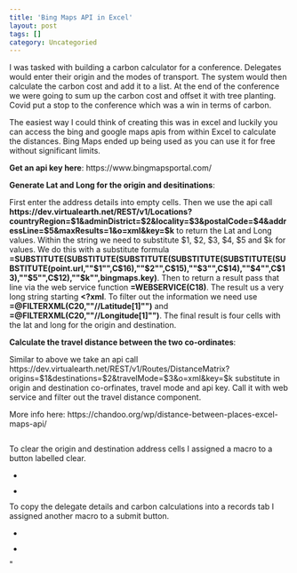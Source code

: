 ```yaml
---
title: 'Bing Maps API in Excel'
layout: post
tags: []
category: Uncategoried
---
```


<p>I was tasked with building a carbon calculator for a conference. Delegates would enter their origin and the modes of transport. The system would then calculate the carbon cost and add it to a list. At the end of the conference we were going to sum up the carbon cost and offset it with tree planting. Covid put a stop to the conference which was a win in terms of carbon.</p>



<p>The easiest way I could think of creating this was in excel and luckily you can access the bing and google maps apis from within Excel to calculate the distances. Bing Maps ended up being used as you can use it for free without significant limits.</p>



<p><strong>Get an api key here</strong>: https://www.bingmapsportal.com/</p>



<p><strong>Generate Lat and Long for the origin and desitinations</strong>:</p>



<p>First enter the address details into empty cells. Then we use the api call    <strong>https://dev.virtualearth.net/REST/v1/Locations?countryRegion=$1&amp;adminDistrict=$2&amp;locality=$3&amp;postalCode=$4&amp;addressLine=$5&amp;maxResults=1&amp;o=xml&amp;key=$k</strong>    to return the Lat and Long values. Within the string we need to substitute $1, $2, $3, $4, $5 and $k for values. We do this with a substitute formula <strong>=SUBSTITUTE(SUBSTITUTE(SUBSTITUTE(SUBSTITUTE(SUBSTITUTE(SUBSTITUTE(point.url,""$1"",C$16),""$2"",C$15),""$3"",C$14),""$4"",C$13),""$5"",C$12),""$k"",bingmaps.key)</strong>. Then to return a result pass that line via the web service function <strong>=WEBSERVICE(C18)</strong>. The result us a very long string starting <strong>&lt;?xml</strong>. To filter out the information we need use <strong>=@FILTERXML(C20,""//Latitude[1]"")</strong> and <strong>=@FILTERXML(C20,""//Longitude[1]"")</strong>. The final result is four cells with the lat and long for the origin and destination.</p>



<p><strong>Calculate the travel distance between the two co-ordinates</strong>:</p>



<p>Similar to above we take an api call https://dev.virtualearth.net/REST/v1/Routes/DistanceMatrix?origins=$1&amp;destinations=$2&amp;travelMode=$3&amp;o=xml&amp;key=$k substitute in origin and destination co-orfinates, travel mode and api key. Call it with web service and filter out the travel distance component.</p>



<p>More info here: https://chandoo.org/wp/distance-between-places-excel-maps-api/</p>


<!-- wp:image {""id"":185,""sizeSlug"":""large""} -->
<figure class=""wp-block-image size-large""><img src=""https://gisdriverslicence.files.wordpress.com/2020/09/carbon-footprint-calculator.png?w=700"" alt="""" class=""wp-image-185"" /></figure>
<!-- /wp:image -->


<p>To clear the origin and destination address cells I assigned a macro to a button labelled clear.</p>


<!-- wp:coblocks/gallery-masonry {""align"":""wide"",""gridSize"":""lrg""} -->
<div class=""wp-block-coblocks-gallery-masonry alignwide""><div class=""coblocks-gallery has-caption-style-dark has-gutter""><ul class=""has-grid-lrg has-gutter-15 has-gutter-mobile-15""><li class=""coblocks-gallery--item""><figure class=""coblocks-gallery--figure""><img src=""https://gisdriverslicence.files.wordpress.com/2020/09/asign-macro-to-button-1.png?w=692"" alt="""" data-id=""180"" data-imglink="""" data-link=""https://gisdriverslicence.wordpress.com/asign-macro-to-button-1/"" class=""wp-image-180"" /></figure></li><li class=""coblocks-gallery--item""><figure class=""coblocks-gallery--figure""><img src=""https://gisdriverslicence.files.wordpress.com/2020/09/clear-cells-macro-1.png?w=237"" alt="""" data-id=""181"" data-imglink="""" data-link=""https://gisdriverslicence.wordpress.com/clear-cells-macro-1/"" class=""wp-image-181"" /></figure></li></ul></div></div>
<!-- /wp:coblocks/gallery-masonry -->


<p>To copy the delegate details and carbon calculations into a records tab I assigned another macro to a submit button.</p>


<!-- wp:coblocks/gallery-masonry {""align"":""wide"",""gridSize"":""lrg""} -->
<div class=""wp-block-coblocks-gallery-masonry alignwide""><div class=""coblocks-gallery has-caption-style-dark has-gutter""><ul class=""has-grid-lrg has-gutter-15 has-gutter-mobile-15""><li class=""coblocks-gallery--item""><figure class=""coblocks-gallery--figure""><img src=""https://gisdriverslicence.files.wordpress.com/2020/09/submit-details-to-list.png?w=700"" alt="""" data-id=""183"" data-imglink="""" class=""wp-image-183"" /></figure></li><li class=""coblocks-gallery--item""><figure class=""coblocks-gallery--figure""><img src=""https://gisdriverslicence.files.wordpress.com/2020/09/copy-to-record-sheet-macro.png?w=700"" alt="""" data-id=""184"" data-imglink="""" class=""wp-image-184"" /></figure></li></ul></div></div>
<!-- /wp:coblocks/gallery-masonry -->"
